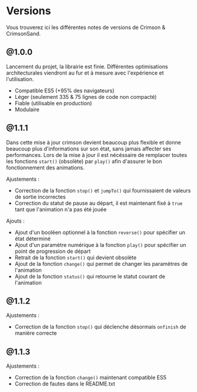 # Versions

Vous trouverez ici les différentes notes de versions de Crimson & CrimsonSand.

## @1.0.0

Lancement du projet, la librairie est finie. Différentes optimisations architecturales viendront au fur et à mesure avec l'expérience et l'utilisation.

- Compatible ES5 (+95% des navigateurs)
- Léger (seulement 335 & 75 lignes de code non compacté)
- Fiable (utilisable en production)
- Modulaire

## @1.1.1

Dans cette mise à jour crimson devient beaucoup plus flexible et donne beaucoup plus d'informations sur son état, sans jamais affecter ses performances.
Lors de la mise à jour il est nécéssaire de remplacer toutes les fonctions `start()` (obsolète) par `play()` afin d'assurer le bon fonctionnement des animations.

Ajustements :

- Correction de la fonction `stop()` et `jumpTo()` qui fournissaient de valeurs de sortie incorrectes
- Correction du statut de pause au départ, il est maintenant fixé à `true` tant que l'animation n'a pas été jouée

Ajouts :

- Ajout d'un booléen optionnel à la fonction `reverse()` pour spécifier un état déterminé
- Ajout d'un paramètre numérique à la fonction `play()` pour spécifier un point de progression de départ
- Retrait de la fonction `start()` qui devient obsolète
- Ajout de la fonction `change()` qui permet de changer les paramètres de l'animation
- Ajout de la fonction `status()` qui retourne le statut courant de l'animation

## @1.1.2

Ajustements :

- Correction de la fonction `stop()` qui déclenche désormais `onfinish` de manière correcte

## @1.1.3

Ajustements :

- Correction de la fonction `change()` maintenant compatible ES5
- Correction de fautes dans le README.txt